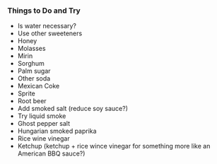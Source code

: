 ### Things to Do and Try

 * Is water necessary?
 * Use other sweeteners
  * Honey
  * Molasses
  * Mirin
  * Sorghum
  * Palm sugar
 * Other soda
  * Mexican Coke
  * Sprite
  * Root beer
 * Add smoked salt (reduce soy sauce?)
 * Try liquid smoke
 * Ghost pepper salt
 * Hungarian smoked paprika
 * Rice wine vinegar
 * Ketchup (ketchup + rice wince vinegar for something more like an American BBQ sauce?)
